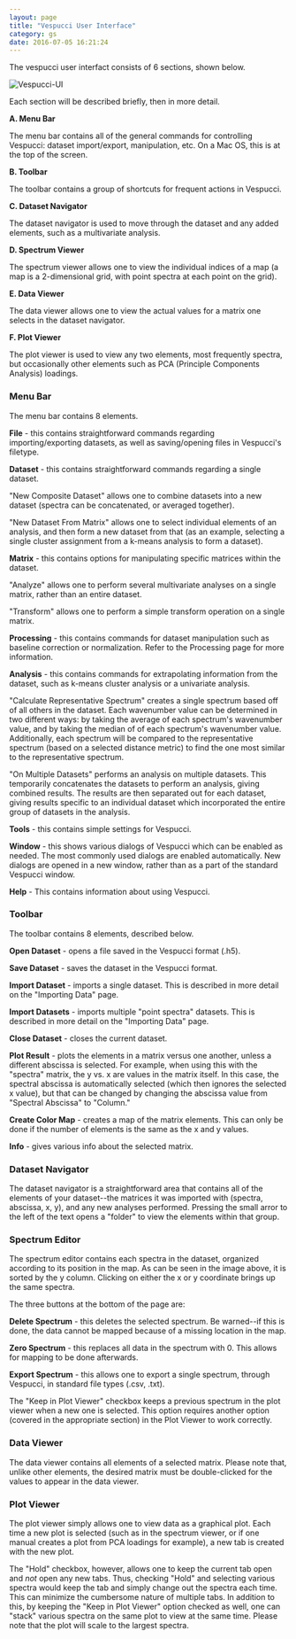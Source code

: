 ```yaml
---
layout: page
title: "Vespucci User Interface"
category: gs
date: 2016-07-05 16:21:24
---
```



The vespucci user interfact consists of 6 sections, shown below.

![Vespucci-UI](http://vespucciproject.org/Vespucci-docs/img/Vespucci_UI1.png)

Each section will be described briefly, then in more detail.

**A. Menu Bar**

The menu bar contains all of the general commands for controlling Vespucci: dataset import/export, manipulation, etc. On a Mac OS, this is at the top of the screen.

**B. Toolbar**

The toolbar contains a group of shortcuts for frequent actions in Vespucci.

**C. Dataset Navigator**

The dataset navigator is used to move through the dataset and any added elements, such as a multivariate analysis.

**D. Spectrum Viewer**

The spectrum viewer allows one to view the individual indices of a map (a map is a 2-dimensional grid, with point spectra at each point on the grid).

**E. Data Viewer**

The data viewer allows one to view the actual values for a matrix one selects in the dataset navigator.

**F. Plot Viewer**

The plot viewer is used to view any two elements, most frequently spectra, but occasionally other elements such as PCA (Principle Components Analysis) loadings.


### Menu Bar

The menu bar contains 8 elements.

**File** - this contains straightforward commands regarding importing/exporting datasets, as well as saving/opening files in Vespucci's filetype.


**Dataset** - this contains straightforward commands regarding a single dataset. 

"New Composite Dataset" allows one to combine datasets into a new dataset (spectra can be concatenated, or averaged together).

"New Dataset From Matrix" allows one to select individual elements of an analysis, and then form a new dataset from that (as an example, selecting a single cluster assignment from a k-means analysis to form a dataset).


**Matrix** - this contains options for manipulating specific matrices within the dataset.

"Analyze" allows one to perform several multivariate analyses on a single matrix, rather than an entire dataset.

"Transform" allows one to perform a simple transform operation on a single matrix.


**Processing** - this contains commands for dataset manipulation such as baseline correction or normalization. Refer to the Processing page for more information.

**Analysis** - this contains commands for extrapolating information from the dataset, such as k-means cluster analysis or a univariate analysis.

"Calculate Representative Spectrum" creates a single spectrum based off of all others in the dataset. Each wavenumber value can be determined in two different ways: by taking the average of each spectrum's wavenumber value, and by taking the median of of each spectrum's wavenumber value. Additionally, each spectrum will be compared to the representative spectrum (based on a selected distance metric) to find the one most similar to the representative spectrum.

"On Multiple Datasets" performs an analysis on multiple datasets. This temporarily concatenates the datasets to perform an analysis, giving combined results. The results are then separated out for each dataset, giving results specific to an individual dataset which incorporated the entire group of datasets in the analysis.


**Tools** - this contains simple settings for Vespucci.

**Window** - this shows various dialogs of Vespucci which can be enabled as needed. The most commonly used dialogs are enabled automatically. New dialogs are opened in a new window, rather than as a part of the standard Vespucci window.

**Help** - This contains information about using Vespucci.


### Toolbar

The toolbar contains 8 elements, described below.

**Open Dataset** - opens a file saved in the Vespucci format (.h5).

**Save Dataset** - saves the dataset in the Vespucci format.

**Import Dataset** - imports a single dataset. This is described in more detail on the "Importing Data" page.

**Import Datasets** - imports multiple "point spectra" datasets. This is described in more detail on the "Importing Data" page.

**Close Dataset** - closes the current dataset.

**Plot Result** - plots the elements in a matrix versus one another, unless a different abscissa is selected. For example, when using this with the "spectra" matrix, the y vs. x are values in the matrix itself. In this case, the spectral abscissa is automatically selected (which then ignores the selected x value), but that can be changed by changing the abscissa value from "Spectral Abscissa" to "Column."

**Create Color Map** - creates a map of the matrix elements. This can only be done if the number of elements is the same as the x and y values.

**Info** - gives various info about the selected matrix.


### Dataset Navigator

The dataset navigator is a straightforward area that contains all of the elements of your dataset--the matrices it was imported with (spectra, abscissa, x, y), and any new analyses performed. Pressing the small arror to the left of the text opens a "folder" to view the elements within that group.


### Spectrum Editor

The spectrum editor contains each spectra in the dataset, organized according to its position in the map. As can be seen in the image above, it is sorted by the y column. Clicking on either the x or y coordinate brings up the same spectra.

The three buttons at the bottom of the page are:

**Delete Spectrum** - this deletes the selected spectrum. Be warned--if this is done, the data cannot be mapped because of a missing location in the map.

**Zero Spectrum** - this replaces all data in the spectrum with 0. This allows for mapping to be done afterwards.

**Export Spectrum** - this allows one to export a single spectrum, through Vespucci, in standard file types (.csv, .txt).

The "Keep in Plot Viewer" checkbox keeps a previous spectrum in the plot viewer when a new one is selected. This option requires another option (covered in the appropriate section) in the Plot Viewer to work correctly.


### Data Viewer

The data viewer contains all elements of a selected matrix. Please note that, unlike other elements, the desired matrix must be double-clicked for the values to appear in the data viewer.


### Plot Viewer

The plot viewer simply allows one to view data as a graphical plot. Each time a new plot is selected (such as in the spectrum viewer, or if one manual creates a plot from PCA loadings for example), a new tab is created with the new plot.

The "Hold" checkbox, however, allows one to keep the current tab open and *not* open any new tabs. Thus, checking "Hold" and selecting various spectra would keep the tab and simply change out the spectra each time. This can minimize the cumbersome nature of multiple tabs. In addition to this, by keeping the "Keep in Plot Viewer" option checked as well, one can "stack" various spectra on the same plot to view at the same time. Please note that the plot will scale to the largest spectra.